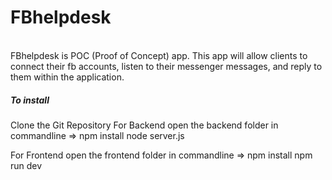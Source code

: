 # FBhelpdesk
<br>
FBhelpdesk is POC (Proof of Concept) app. This app will allow clients to connect their fb accounts, listen to their messenger messages, and reply to them within the application.

<h5>To install </h5>
Clone the Git Repository
For Backend
open the backend folder in commandline => npm install
node server.js

For Frontend
open the frontend folder in commandline =>
npm install
npm run dev


